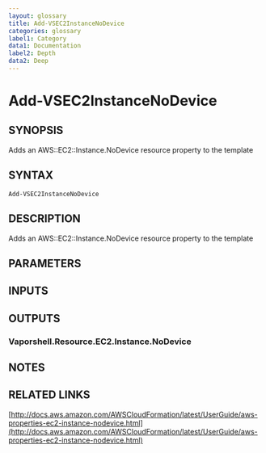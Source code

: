 ```yaml
---
layout: glossary
title: Add-VSEC2InstanceNoDevice
categories: glossary
label1: Category
data1: Documentation
label2: Depth
data2: Deep
---
```


# Add-VSEC2InstanceNoDevice

## SYNOPSIS
Adds an AWS::EC2::Instance.NoDevice resource property to the template

## SYNTAX

```
Add-VSEC2InstanceNoDevice
```

## DESCRIPTION
Adds an AWS::EC2::Instance.NoDevice resource property to the template

## PARAMETERS

## INPUTS

## OUTPUTS

### Vaporshell.Resource.EC2.Instance.NoDevice

## NOTES

## RELATED LINKS

[http://docs.aws.amazon.com/AWSCloudFormation/latest/UserGuide/aws-properties-ec2-instance-nodevice.html](http://docs.aws.amazon.com/AWSCloudFormation/latest/UserGuide/aws-properties-ec2-instance-nodevice.html)

